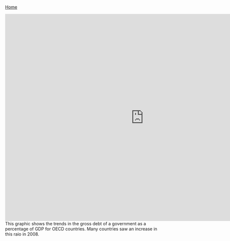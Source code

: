[Home](/README.md)


<iframe src="https://data.oecd.org/chart/69B1" width="900" height="675" style="border: 0" mozallowfullscreen="true" webkitallowfullscreen="true" allowfullscreen="true"><a href="https://data.oecd.org/chart/69B1" target="_blank">OECD Chart: General government debt, Total, % of GDP, Annual, 2017</a></iframe>


<div class="flourish-embed flourish-chart" data-src="visualisation/4274648"><script src="https://public.flourish.studio/resources/embed.js"></script></div>
This graphic shows the trends in the gross debt of a government as a percentage of GDP for OECD countries. Many countries saw an increase in this raio in 2008.


<div class="flourish-embed flourish-chart" data-src="visualisation/4283144"><script src="https://public.flourish.studio/resources/embed.js"></script></div>
